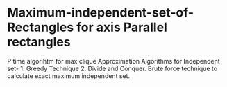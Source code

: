# Maximum-independent-set-of-Rectangles for axis Parallel rectangles
P time algorihtm for max clique 
Approximation Algorithms for Independent set- 1. Greedy Technique 2. Divide and Conquer.
Brute force technique to calculate exact maximum independent set.
